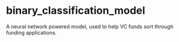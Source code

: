 # binary_classification_model
A neural network powered model, used to help VC funds sort through funding applications.  
